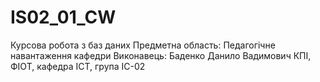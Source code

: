 # IS02_01_CW
Курсова робота з баз даниx
Предметна область: Педагогічне навантаження кафедри
Виконавець: Баденко Данило Вадимович
КПІ, ФІОТ, кафедра ІСТ, група ІС-02
